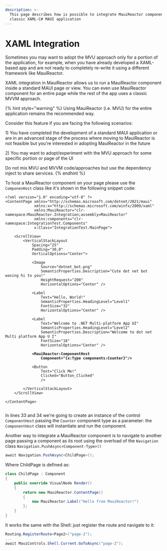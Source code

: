 ```yaml
---
description: >-
  This page describes how is possible to integrate MauiReactor components in a
  classic XAML-C# MAUI application
---
```


# XAML Integration

Sometimes you may want to adopt the MVU approach only for a portion of the application, for example, when you have already developed a XAML-based app and are not ready to completely re-write it using a different framework like MauiReactor.

XAML integration in MauiReactor allows us to run a MauiReactor component inside a standard MAUI page or view. You can even use MauiReactor component for an entire page while the rest of the app uses a classic MVVM approach.

{% hint style="warning" %}
Using MauiReactor (i.e. MVU) for the entire application remains the recommended way.

Consider this feature if you are facing the following scenarios:

1\) You have completed the development of a standard MAUI application or are in an advanced stage of the process where moving to MauiReactor is not feasible but you're interested in adopting MauiReactor in the future

2\) You may want to adopt/experiment with the MVU approach for some specific portion or page of the UI

Do not mix MVU and MVVM code/approaches but use the dependency inject to share services.
{% endhint %}

To host a MauiReactor component on your page please use the `ComponenHost` class like it's shown in the following snippet code:

<pre class="language-xml" data-line-numbers><code class="lang-xml">&#x3C;?xml version="1.0" encoding="utf-8" ?>
&#x3C;ContentPage xmlns="http://schemas.microsoft.com/dotnet/2021/maui"
             xmlns:x="http://schemas.microsoft.com/winfx/2009/xaml"
             xmlns:MauiReactor="clr-namespace:MauiReactor.Integration;assembly=MauiReactor"
             xmlns:components="clr-namespace:IntegrationTest.Components"
             x:Class="IntegrationTest.MainPage">

    &#x3C;ScrollView>
        &#x3C;VerticalStackLayout
            Spacing="25"
            Padding="30,0"
            VerticalOptions="Center">

            &#x3C;Image
                Source="dotnet_bot.png"
                SemanticProperties.Description="Cute dot net bot waving hi to you!"
                HeightRequest="200"
                HorizontalOptions="Center" />

            &#x3C;Label
                Text="Hello, World!"
                SemanticProperties.HeadingLevel="Level1"
                FontSize="32"
                HorizontalOptions="Center" />

            &#x3C;Label
                Text="Welcome to .NET Multi-platform App UI"
                SemanticProperties.HeadingLevel="Level2"
                SemanticProperties.Description="Welcome to dot net Multi platform App U I"
                FontSize="18"
                HorizontalOptions="Center" />

<strong>            &#x3C;MauiReactor:ComponentHost
</strong><strong>                Component="{x:Type components:Counter}"/>
</strong>
            &#x3C;Button
                Text="Click Me!"
                Clicked="Button_Clicked"
                />

        &#x3C;/VerticalStackLayout>
    &#x3C;/ScrollView>

&#x3C;/ContentPage>

</code></pre>

In lines 33 and 34 we're going to create an instance of the control `ComponentHost` passing the `Counter` component type as a parameter: the `ComponentHost` class will instantiate and run the component.

Another way to integrate a MauiReactor component is to navigate to another page passing a component as its root using the overload of the `Navigation` class `Navigation.PushAsync<Component-Type>()`

```csharp
await Navigation.PushAsync<ChildPage>();
```

Where ChildPage is defined as:

```csharp
class ChildPage : Component
{
    public override VisualNode Render()
    {
        return new MauiReactor.ContentPage()
        {
            new MauiReactor.Label("Hello from MauiReactor!")
        };
    }
}
```

It works the same with the Shell: just register the route and navigate to it:

```csharp
Routing.RegisterRoute<Page2>("page-2");
...
await MauiControls.Shell.Current.GoToAsync("page-2");
```

